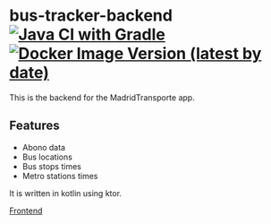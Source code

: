 # bus-tracker-backend [![Java CI with Gradle](https://github.com/xBaank/bus-tracker-back/actions/workflows/gradle.yml/badge.svg)](https://github.com/xBaank/bus-tracker-back/actions/workflows/gradle.yml) [![Docker Image Version (latest by date)](https://img.shields.io/docker/v/xbank/bus_tracker_api)](https://hub.docker.com/repository/docker/xbank/bus_tracker_api/general)


This is the backend for the MadridTransporte app.

## Features
- Abono data
- Bus locations
- Bus stops times
- Metro stations times

It is written in kotlin using ktor.

[Frontend](https://github.com/xBaank/bus-tracker-front)
